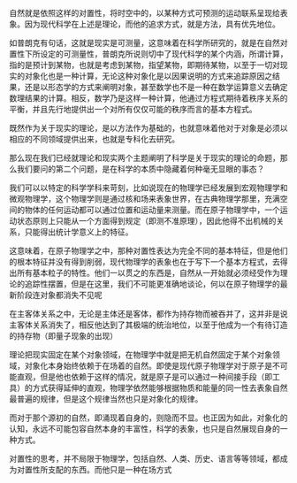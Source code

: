 <p data-pid="a1pXTV4L">自然就是依照这样的对置性，将时空中的，以某种方式可预测的运动联系呈现给表象。因为现代科学在上述是理论，而他的追求方式，就是方法，具有优先地位。</p><p data-pid="7Op9hfaT">如普朗克有句话，这就是现实是可测量，这意味着在科学所研究的，就是在自然对置性下所设定的可测量性，普朗克所说则切中了现代科学的某个内涵，所谓计算，指的是预计到某物，也就是考虑到某物，指望某物，即期待某物，以至于一切对现实的对象化也是一种计算，无论这种对象化是以因果说明的方式来追踪原因之结果，还是以形态学的方式来阐明对象，甚至数学也不是一种在数学运算意义去确定数理结果的计算。相反，数学乃是这样一种计算，他通过方程式期待着秩序关系的平衡，并且先行地提供出一个对所有仅仅可能的秩序而言的基本方程式。</p><p data-pid="ntl6IHgW">既然作为关于现实的理论，是以方法作为基础的，也就意味着他对于对象是必须以相应的不同领域提供出来，也就是专科化去研究。</p><p data-pid="cuHnsmMo">那么现在我们已经就理论和现实两个主题阐明了科学是关于现实的理论的命题，那么我们要问的第二个问题，是在科学的本质中隐藏着何种毫无显眼的事态？</p><p data-pid="h7N2dFCP">我们可以以特定的科学学科来苛刻，比如说现在的物理学已经发展到宏观物理学和微观物理学，这个物理学则是通过核和场来表象世界，在古典物理学那里，充满空间的物体的任何运动都可以通过位置和运动量来测量。而在原子物理学中，一个运动状态原则上只能从一个方面得到规定（即测不准原理），因此他得不出机械的关系，只能得出统计学意义上的特征。</p><p data-pid="DYth0b6D">这意味着，在原子物理学之中，那种对置性表达为完全不同的基本特征，但是他们的根本特征并没有得到削弱，现代物理学的表象也在于写下一个基本方程式，去得出所有基本粒子的特性。他们一以贯之的东西是，自然从一开始就必须经受作为理论的追踪性摆置，但是在这里，我们不可能更准确地谈论，何以在原子物理学的最新阶段连对象都消失不见呢</p><p data-pid="6L4Gvb01">在主客体关系之中，无论是主体还是客体，都作为持存物而被吞并了，这并非是说主客体关系消失了，相反他达到了其极端的统治地位，以至于他成为一个有待订造的持存物（即量子现象的出现）</p><p data-pid="SeSMrMt-">理论把现实固定在某个对象领域，在物理学中就是把无机自然固定于某个对象领域，对象化本身始终依赖于在场着的自然。即使是现代原子物理学对于原子是不可能直观，但是他也依赖于这样的情况，就是原子是可以通过一种间接手段（即工具）的方式获得延伸的直观，物理学依然能够根据物质和能量的同一性去表象自然最普遍的规律，但是这个规律当然也只是对象化的规律。</p><p data-pid="fwOKoird">而对于那个源初的自然，即涌现着自身的，则隐而不显。也正因为如此，对象化的认知，永远不可能包容自然本身的丰富性，科学的表象，也只是自然展现自身的一种方式。</p><p data-pid="tMseuX1h">对置性的思考，并不局限于物理学，包括自然、人类、历史、语言等等领域，都成为对置性所支配的东西。而他只是一种在场方式</p><p></p>
